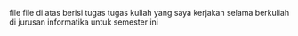 file file di atas berisi tugas tugas kuliah yang saya kerjakan selama berkuliah di jurusan informatika untuk semester ini 
